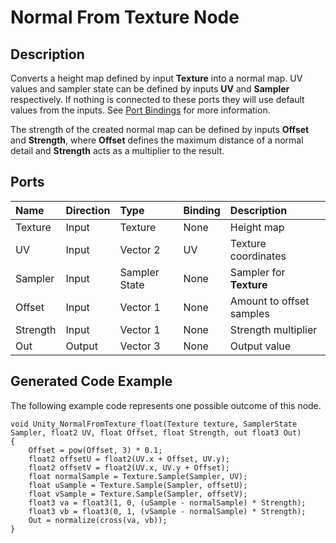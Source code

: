 # Normal From Texture Node

## Description

Converts a height map defined by input **Texture** into a normal map. UV values and sampler state can be defined by inputs **UV** and **Sampler** respectively. If nothing is connected to these ports they will use default values from the inputs. See [Port Bindings](Port-Bindings.md) for more information.

The strength of the created normal map can be defined by inputs **Offset** and **Strength**, where **Offset** defines the maximum distance of a normal detail and **Strength** acts as a multiplier to the result.

## Ports

| Name        | Direction           | Type  | Binding | Description |
|:------------ |:-------------|:-----|:---|:---|
| Texture      | Input | Texture | None | Height map |
| UV      | Input | Vector 2 | UV | Texture coordinates |
| Sampler      | Input | Sampler State | None | Sampler for **Texture** |
| Offset      | Input | Vector 1 | None | Amount to offset samples |
| Strength      | Input | Vector 1 | None | Strength multiplier |
| Out | Output      |    Vector 3 | None | Output value |

## Generated Code Example

The following example code represents one possible outcome of this node.

```
void Unity_NormalFromTexture_float(Texture texture, SamplerState Sampler, float2 UV, float Offset, float Strength, out float3 Out)
{
    Offset = pow(Offset, 3) * 0.1;
    float2 offsetU = float2(UV.x + Offset, UV.y);
    float2 offsetV = float2(UV.x, UV.y + Offset);
    float normalSample = Texture.Sample(Sampler, UV);
    float uSample = Texture.Sample(Sampler, offsetU);
    float vSample = Texture.Sample(Sampler, offsetV);
    float3 va = float3(1, 0, (uSample - normalSample) * Strength);
    float3 vb = float3(0, 1, (vSample - normalSample) * Strength);
    Out = normalize(cross(va, vb));
}
```